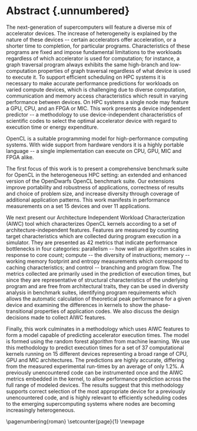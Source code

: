 # Abstract {.unnumbered}

The next-generation of supercomputers will feature a diverse mix of accelerator devices.
The increase of heterogeneity is explained by the nature of these devices -- certain accelerators offer acceleration, or a shorter time to completion, for particular programs.
Characteristics of these programs are fixed and impose fundamental limitations to the workloads regardless of which accelerator is used for computation; for instance, a graph traversal program always exhibits the same high-branch and low-computation properties of graph traversal regardless of what device is used to execute it.
To support efficient scheduling on HPC systems it is necessary to make accurate performance predictions for workloads on varied compute devices, which is challenging due to diverse computation, communication and memory access characteristics which result in varying performance between devices.
On HPC systems a single node may feature a GPU, CPU, and an FPGA or MIC.
This work presents a device independent predictor -- a methodology to use device-independent characteristics of scientific codes to select the optimal accelerator device with regard to execution time or energy expenditure.
<!-- The usefulness of this work is more general, since the trend of having heterogenous nodes is becoming increasingly applicable to general purpose high-performance computing systems, where currently, it is not uncommon for a GPU, a CPU co-processor and an FPGA or MIC to exist on a single node.-->

OpenCL is a suitable programming model for high-performance computing systems.
With wide support from hardware vendors it is a highly portable language -- a single implementation can execute on CPU, GPU, MIC and FPGA alike.


The first focus of this work is to present a comprehensive benchmark suite for OpenCL in the heterogeneous HPC setting: an extended and enhanced version of the OpenDwarfs OpenCL benchmark suite.
Our extensions improve portability and robustness of applications, correctness of results and choice of problem size, and increase diversity through coverage of additional application patterns.
This work manifests in performance measurements on a set 15 devices and over 11 applications.

We next present our Architecture Independent Workload Characterization (AIWC) tool which characterizes OpenCL kernels according to a set of architecture-independent features.
Features are measured by counting target characteristics which are collected during program execution in a simulator.
They are presented as 42 metrics that indicate performance bottlenecks in four categories: parallelism -- how well an algorithm scales in response to core count; compute -- the diversity of instructions; memory -- working memory footprint and entropy measurements which correspond to caching characteristics; and control -- branching and program flow.
The metrics collected are primarily used in the prediction of execution times, but since they are representative of structural characteristics of the underlying program and are free from architectural traits, they can be used in diversity analysis in benchmark suites, identifying program requirements which allows the automatic calculation of theoretical peak performance for a given device and examining the differences in kernels to show the phase-transitional properties of application codes.
We also discuss the design decisions made to collect AIWC features.

Finally, this work culminates in a methodology which uses AIWC features to form a model capable of predicting accelerator execution times.
The model is formed using the random forest algorithm from machine learning.
We use this methodology to predict execution times for a set of 37 computational kernels running on 15 different devices representing a broad range of CPU, GPU and MIC architectures.
The predictions are highly accurate, differing from the measured experimental run-times by an average of only 1.2%.
A previously unencountered code can be instrumented once and the AIWC metrics embedded in the kernel, to allow performance prediction across the full range of modeled devices.
The results suggest that this methodology supports correct selection of the most appropriate device for a previously unencountered code, and is highly relevant to efficiently scheduling codes to the emerging supercomputing systems where nodes are becoming increasingly heterogeneous.

<!--Given the need for more efficient super-computers it is believed that this research is well timed.-->

\pagenumbering{roman}
\setcounter{page}{1}
\newpage

